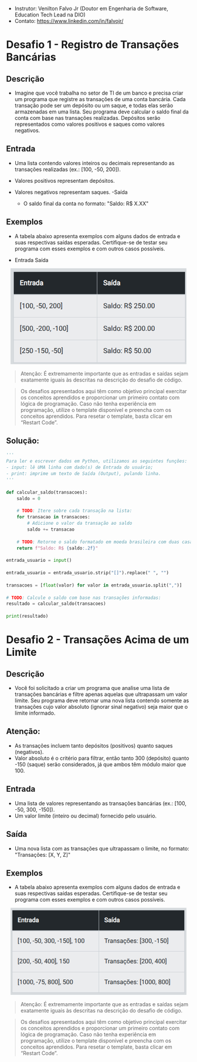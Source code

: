 - Instrutor: Venilton Falvo Jr (Doutor em Engenharia de Software, Education Tech Lead na DIO)
- Contato: https://www.linkedin.com/in/falvojr/

# Desafio 1 - Registro de Transações Bancárias

## Descrição

- Imagine que você trabalha no setor de TI de um banco e precisa criar um programa que registre as transações de uma conta bancária. Cada transação pode ser um depósito ou um saque, e todas elas serão armazenadas em uma lista. Seu programa deve calcular o saldo final da conta com base nas transações realizadas. Depósitos serão representados como valores positivos e saques como valores negativos.

## Entrada

- Uma lista contendo valores inteiros ou decimais representando as transações realizadas (ex.: [100, -50, 200]).

- Valores positivos representam depósitos.
- Valores negativos representam saques.
-Saída
    - O saldo final da conta no formato: "Saldo: R$ X.XX"

## Exemplos

- A tabela abaixo apresenta exemplos com alguns dados de entrada e suas respectivas saídas esperadas. Certifique-se de testar seu programa com esses exemplos e com outros casos possíveis.

- Entrada	Saída

<p align="center">
    <img src="images/image.png" alt="" width="480">
</p>

> Atenção: É extremamente importante que as entradas e saídas sejam exatamente iguais às descritas na descrição do desafio de código.

> Os desafios apresentados aqui têm como objetivo principal exercitar os conceitos aprendidos e proporcionar um primeiro contato com lógica de programação. Caso não tenha experiência em programação, utilize o template disponível e preencha com os conceitos aprendidos. Para resetar o template, basta clicar em “Restart Code”.

## Solução:

```python
''' 
Para ler e escrever dados em Python, utilizamos as seguintes funções: 
- input: lê UMA linha com dado(s) de Entrada do usuário;
- print: imprime um texto de Saída (Output), pulando linha.  
'''

def calcular_saldo(transacoes):
    saldo = 0

    # TODO: Itere sobre cada transação na lista:
    for transacao in transacoes:
        # Adicione o valor da transação ao saldo
        saldo += transacao
    
    # TODO: Retorne o saldo formatado em moeda brasileira com duas casas decimais:
    return f"Saldo: R$ {saldo:.2f}"

entrada_usuario = input()

entrada_usuario = entrada_usuario.strip("[]").replace(" ", "")

transacoes = [float(valor) for valor in entrada_usuario.split(",")]

# TODO: Calcule o saldo com base nas transações informadas:
resultado = calcular_saldo(transacoes)

print(resultado)
```

# Desafio 2 - Transações Acima de um Limite

## Descrição

- Você foi solicitado a criar um programa que analise uma lista de transações bancárias e filtre apenas aquelas que ultrapassam um valor limite. Seu programa deve retornar uma nova lista contendo somente as transações cujo valor absoluto (ignorar sinal negativo) seja maior que o limite informado.

## Atenção:

- As transações incluem tanto depósitos (positivos) quanto saques (negativos).
- Valor absoluto é o critério para filtrar, então tanto 300 (depósito) quanto -150 (saque) serão considerados, já que ambos têm módulo maior que 100.

## Entrada

- Uma lista de valores representando as transações bancárias (ex.: [100, -50, 300, -150]).
- Um valor limite (inteiro ou decimal) fornecido pelo usuário.

## Saída

- Uma nova lista com as transações que ultrapassam o limite, no formato: "Transações: [X, Y, Z]"

## Exemplos

- A tabela abaixo apresenta exemplos com alguns dados de entrada e suas respectivas saídas esperadas. Certifique-se de testar seu programa com esses exemplos e com outros casos possíveis.

<p align="center">
    <img src="images/image-1.png" alt="" width="480">
</p>

> Atenção: É extremamente importante que as entradas e saídas sejam exatamente iguais às descritas na descrição do desafio de código.

> Os desafios apresentados aqui têm como objetivo principal exercitar os conceitos aprendidos e proporcionar um primeiro contato com lógica de programação. Caso não tenha experiência em programação, utilize o template disponível e preencha com os conceitos aprendidos. Para resetar o template, basta clicar em “Restart Code”.